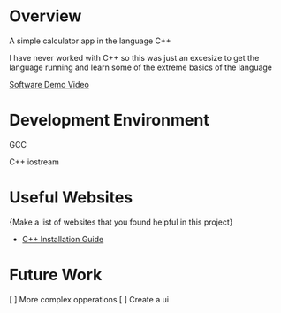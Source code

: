 # Overview

A simple calculator app in the language C++

I have never worked with C++ so this was just an excesize to get the language running and learn some of the extreme basics of the language

[Software Demo Video](https://youtu.be/NsKTg7oaH_s)

# Development Environment

GCC

C++
iostream

# Useful Websites

{Make a list of websites that you found helpful in this project}

- [C++ Installation Guide](https://code.visualstudio.com/docs/cpp/config-mingw)

# Future Work

[ ] More complex opperations
[ ] Create a ui
